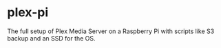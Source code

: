 # plex-pi
The full setup of Plex Media Server on a Raspberry Pi with scripts like S3 backup and an SSD for the OS.
